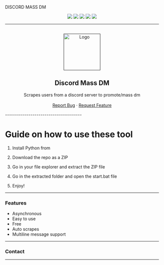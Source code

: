 DISCORD MASS DM 

<div id="top"></div>
<p align="center">
  <img src="https://img.shields.io/github/contributors/dropout1337/Discord-Mass-DM.svg?style=for-the-badge"/>  
  <img src="https://img.shields.io/github/forks/dropout1337/Discord-Mass-DM.svg?style=for-the-badge"/>
  <img src="https://img.shields.io/github/stars/dropout1337/Discord-Mass-DM.svg?style=for-the-badge"/>   
  <img src="https://img.shields.io/github/issues/dropout1337/Discord-Mass-DM.svg?style=for-the-badge"/>  
  <img src="https://img.shields.io/github/license/dropout1337/Discord-Mass-DM.svg?style=for-the-badge"/> 
</p> 
  
--------------------------------------- 
   
<br/> 
<div align="center">
  <a href="">
    <img src="https://i.imgur.com/9l4pHEN.png" alt="Logo" width="120" height="120">
  </a>
   
  <h2 align="center">Discord Mass DM </h3>

  <p align="center"> 
    Scrapes users from a discord server to promote/mass dm
    <br />
    <br />
    <a href="">Report Bug</a>
    · 
    <a href="">Request Feature</a>
  </p>  
</div> 
---------------------------------------  
  
# Guide on how to use these tool 
  
1. Install Python from 

2. Download the repo as a ZIP
 
3. Go in your file explorer and extract the ZIP file 

4. Go in the extracted folder and open the start.bat file 
 
5. Enjoy! 

--------------------------------------- 
 
### Features 
* Asynchronous  
* Easy to use 
* Free
* Auto scrapes 
* Multiline message support  

--------------------------------------- 

### Contact 
---------------------------------------